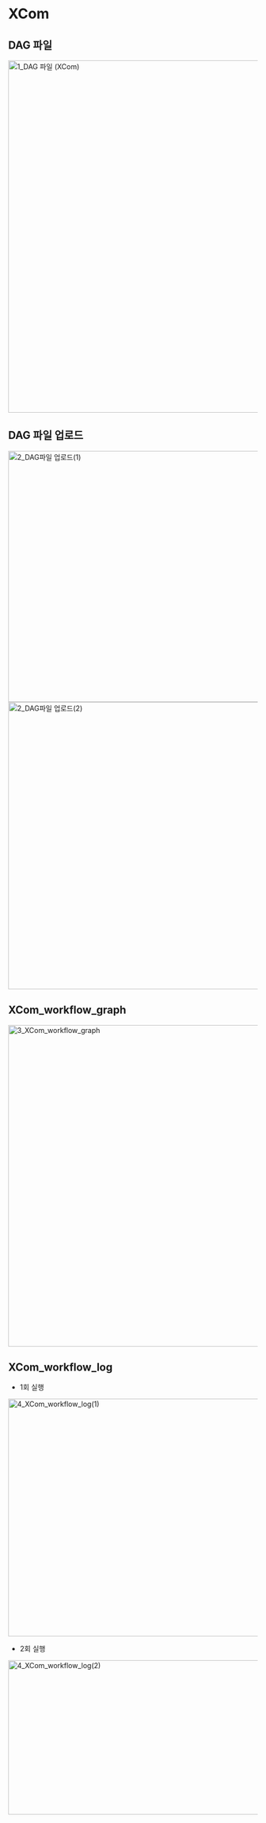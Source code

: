 # XCom

## DAG 파일

<img width="541" height="710" alt="1_DAG 파일 (XCom)" src="https://github.com/user-attachments/assets/e9e189f7-8fb2-4e39-9984-4fe4494ac093" />

## DAG 파일 업로드

<img width="1186" height="506" alt="2_DAG파일 업로드(1)" src="https://github.com/user-attachments/assets/e0465aa1-e3a4-4680-8fb8-b7b355c3b69d" />

<img width="1246" height="579" alt="2_DAG파일 업로드(2)" src="https://github.com/user-attachments/assets/f7b7fc56-be6b-47f7-8f17-0a64462f62cd" />

## XCom_workflow_graph

<img width="920" height="648" alt="3_XCom_workflow_graph" src="https://github.com/user-attachments/assets/b3fb1f2c-ff7e-45e4-907c-e604bf2b2014" />

## XCom_workflow_log

- 1회 실행

<img width="1242" height="479" alt="4_XCom_workflow_log(1)" src="https://github.com/user-attachments/assets/7adeaffe-062d-40e0-8bda-80e03d1c0949" />

- 2회 실행

<img width="1235" height="311" alt="4_XCom_workflow_log(2)" src="https://github.com/user-attachments/assets/9b127e90-1916-4479-8736-4d09fc40865f" />
